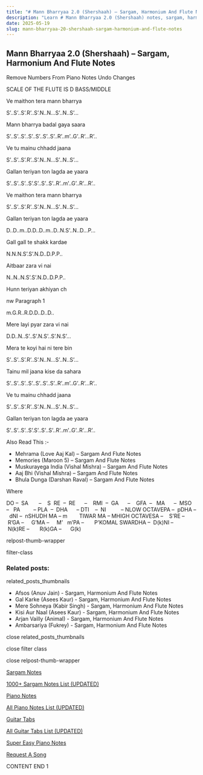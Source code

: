 ```yaml
---
title: "# Mann Bharryaa 2.0 (Shershaah) – Sargam, Harmonium And Flute Notes"
description: "Learn # Mann Bharryaa 2.0 (Shershaah) notes, sargam, harmonium notations and flute notes. Easy step-by-step tutorial for beginners."
date: 2025-05-19
slug: mann-bharryaa-20-shershaah-sargam-harmonium-and-flute-notes
---
```


## Mann Bharryaa 2.0 (Shershaah) – Sargam, Harmonium And Flute Notes

Remove Numbers From Piano Notes
Undo Changes

SCALE OF THE FLUTE IS D BASS/MIDDLE

Ve maithon tera mann bharrya

S’..S’..S’.R’..S’.N..N…S’..N..S’…

Mann bharrya badal gaya saara

S’..S’..S’..S’..S’..S’..S’..R’..m’..G’..R’…R’..

Ve tu mainu chhadd jaana

S’..S’..S’.R’..S’.N..N…S’..N..S’…

Gallan teriyan ton lagda ae yaara

S’..S’..S’..S’.S’..S’..S’..R’..m’..G’..R’…R’..

Ve maithon tera mann bharrya

S’..S’..S’.R’..S’.N..N…S’..N..S’…

Gallan teriyan ton lagda ae yaara

D..D..m..D.D..D..m..D..N.S’..N..D…P…

Gall gall te shakk kardae

N.N.N.S’.S’.N.D..D.P.P..

Aitbaar zara vi nai

N..N..N.S’.S’.N.D..D.P.P..

Hunn teriyan akhiyan ch

nw Paragraph 1

m.G.R..R.D.D..D..D..

Mere layi pyar zara vi nai

D.D..N..S’..S’.N.S’..S’.N.S’…

Mera te koyi hai ni tere bin

S’..S’..S’.R’..S’.N..N…S’..N..S’…

Tainu mil jaana kise da sahara

S’..S’..S’..S’..S’..S’..S’..R’..m’..G’..R’…R’..

Ve tu mainu chhadd jaana

S’..S’..S’.R’..S’.N..N…S’..N..S’…

Gallan teriyan ton lagda ae yaara

S’..S’..S’..S’.S’..S’..S’..R’..m’..G’..R’…R’..

Also Read This :-

* Mehrama (Love Aaj Kal) – Sargam And Flute Notes
* Memories (Maroon 5) – Sargam And Flute Notes
* Muskurayega India (Vishal Mishra) – Sargam And Flute Notes
* Aaj Bhi (Vishal Mishra) – Sargam And Flute Notes
* Bhula Dunga (Darshan Raval) – Sargam And Flute Notes

Where

DO –  SA       –    S  RE  –  RE      –    RMI  –  GA      –    GFA  –   MA      –  MSO  –   PA         – PLA  –  DHA      – DTI    –  NI          – NLOW OCTAVEPA –  pDHA –  dNI –  nSHUDH MA – m        TIWAR MA – MHIGH OCTAVESA –    S’RE –     R’GA –     G’MA –     M’   m’PA –       P’KOMAL SWARDHA –  D(k)NI –       N(k)RE –       R(k)GA –      G(k)

relpost-thumb-wrapper

filter-class

### Related posts:

related_posts_thumbnails

* Afsos (Anuv Jain) - Sargam, Harmonium And Flute Notes
* Gal Karke (Asees Kaur) - Sargam, Harmonium And Flute Notes
* Mere Sohneya (Kabir Singh) - Sargam, Harmonium And Flute Notes
* Kisi Aur Naal (Asees Kaur) - Sargam, Harmonium And Flute Notes
* Arjan Vailly (Animal) - Sargam, Harmonium And Flute Notes
* Ambarsariya (Fukrey) - Sargam, Harmonium And Flute Notes

close related_posts_thumbnails

close filter class

close relpost-thumb-wrapper

[Sargam Notes](https://www.notationsworld.com/sargam-notes.html)

[1000+ Sargam Notes List (UPDATED)](https://www.notationsworld.com/all-songs-list-sargam-notes.html)

[Piano Notes](https://www.notationsworld.com/piano-notes.html)

[All Piano Notes List (UPDATED)](https://www.notationsworld.com/all-songs-list-piano-notes.html)

[Guitar Tabs](https://www.notationsworld.com/guitar-tabs.html)

[All Guitar Tabs List (UPDATED)](https://www.notationsworld.com/all-songs-list-guitar-tabs.html)

[Super Easy Piano Notes](https://studywall.in/)

[Request A Song](https://www.notationsworld.com/request-a-song.html)

CONTENT END 1

